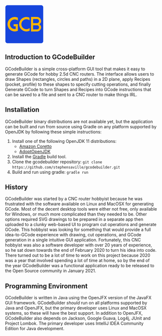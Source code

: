 ![GCB Icon](src/com/gcodebuilder/app/images/gcb_icon_128.png)

## Introduction to GCodeBuilder

GCodeBuilder is a simple cross-platform GUI tool that makes it easy to generate GCode for hobby 2.5d CNC routers. The
interface allows users to draw Shapes (rectangles, circles and paths) in a 2D plane, apply Recipes (pocket, profile) to
these shapes to specify cutting operations, and finally Generate GCode to turn Shapes and Recipes into GCode
instructions that can be saved to a file and sent to a CNC router to make things IRL.

## Installation

GCodeBuilder binary distributions are not available yet, but the application can be built and run from source using
Gradle on any platform supported by OpenJDK by following these simple instructions:

1. Install one of the following OpenJDK 11 distributions:
    * [Amazon Coretto](https://aws.amazon.com/corretto/)
    * [AdoptOpenJDK](https://adoptopenjdk.net/installation.html)
2. Install the [Gradle](https://gradle.org/install/) build tool.
3. Clone the gcodebuilder repository: ```git clone https://github.com/stephensaville/gcodebuilder.git```
4. Build and run using gradle: ```gradle run```

## History

GCodeBuilder was started by a CNC router hobbyist because he was frustrated with the software available on Linux and
MacOSX for generating GCode. Most of the decent desktop tools were either not free, only available for Windows, or much
more complicated than they needed to be. Other options required SVG drawings to be prepared in a separate app then
uploaded to a clunky web-based UI to program cut operations and generate GCode. This hobbyist was looking for something
that would provide a full idea-to-GCode experience with drawing, cut operations, and GCode generation in a single
intuitive GUI application. Fortunately, this CNC hobbyist was also a software developer with over 20 years of
experience, so he sat down towards the end of February 2020 to turn his idea into code. There turned out to be a lot of
time to work on this project because 2020 was a year that involved spending a lot of time at home, so by the end of the
year GCodeBuilder was a functional application ready to be released to the Open Source community in January 2021.

## Programming Environment

GCodeBuilder is written in Java using the OpenJFX version of the JavaFX GUI framework. GCodeBuilder *should* run on all
platforms supported by Java and OpenJFX, but the primary developer uses Linux and MacOSX systems, so these will have the
best support. In addition to OpenJFX, GCodeBuilder also depends on Jackson, Google Guava, Log4j, JUnit and Project
Lombok. The primary developer uses IntelliJ IDEA Community Edition for Java development.
